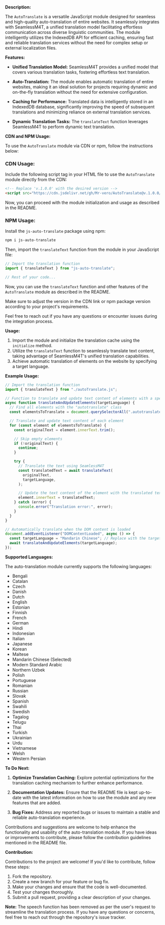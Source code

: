 **Description:**

The `AutoTranslate` is a versatile JavaScript module designed for seamless and high-quality auto-translation of entire websites. It seamlessly integrates with SeamlessM4T, a unified translation model facilitating effortless communication across diverse linguistic communities. The module intelligently utilizes the IndexedDB API for efficient caching, ensuring fast and reliable translation services without the need for complex setup or external localization files.

**Features:**

- **Unified Translation Model:** SeamlessM4T provides a unified model that covers various translation tasks, fostering effortless text translation.

- **Auto-Translation:** The module enables automatic translation of entire websites, making it an ideal solution for projects requiring dynamic and on-the-fly translation without the need for extensive configuration.

- **Caching for Performance:** Translated data is intelligently stored in an IndexedDB database, significantly improving the speed of subsequent translations and minimizing reliance on external translation services.

- **Dynamic Translation Tasks:** The `translateText` function leverages SeamlessM4T to perform dynamic text translation.

**CDN and NPM Usage:**

To use the `AutoTranslate` module via CDN or npm, follow the instructions below:

### CDN Usage:

Include the following script tag in your HTML file to use the `AutoTranslate` module directly from the CDN:

```html
<!-- Replace 'v.1.0.0' with the desired version -->
<script src="https://cdn.jsdelivr.net/gh/Mr-vero/AutoTranslate@v.1.0.0/dist/autoTranslate.js"></script>
```

Now, you can proceed with the module initialization and usage as described in the README.

### NPM Usage:

Install the `js-auto-translate` package using npm:

```bash
npm i js-auto-translate
```

Then, import the `translateText` function from the module in your JavaScript file:

```javascript
// Import the translation function
import { translateText } from "js-auto-translate";

// Rest of your code...
```

Now, you can use the `translateText` function and other features of the `AutoTranslate` module as described in the README.

Make sure to adjust the version in the CDN link or npm package version according to your project's requirements.

Feel free to reach out if you have any questions or encounter issues during the integration process.

**Usage:**

1. Import the module and initialize the translation cache using the `initialize` method.
2. Utilize the `translateText` function to seamlessly translate text content, taking advantage of SeamlessM4T's unified translation capabilities.
3. Achieve automatic translation of elements on the website by specifying a target language.

**Example Usage:**

```javascript
// Import the translation function
import { translateText } from "./autoTranslate.js";

// Function to translate and update text content of elements with a specific class
async function translateAndUpdateElements(targetLanguage) {
  // Find all elements with the "autotranslate" class
  const elementsToTranslate = document.querySelectorAll(".autotranslate");

  // Translate and update text content of each element
  for (const element of elementsToTranslate) {
    const originalText = element.innerText.trim();

    // Skip empty elements
    if (!originalText) {
      continue;
    }

    try {
      // Translate the text using SeamlessM4T
      const translatedText = await translateText(
        originalText,
        targetLanguage,
      );

      // Update the text content of the element with the translated text
      element.innerText = translatedText;
    } catch (error) {
      console.error("Translation error:", error);
    }
  }
}

// Automatically translate when the DOM content is loaded
document.addEventListener("DOMContentLoaded", async () => {
  const targetLanguage = "Mandarin Chinese"; // Replace with the target language code
  await translateAndUpdateElements(targetLanguage);
});
```

**Supported Languages:**

The auto-translation module currently supports the following languages:

- Bengali
- Catalan
- Czech
- Danish
- Dutch
- English
- Estonian
- Finnish
- French
- German
- Hindi
- Indonesian
- Italian
- Japanese
- Korean
- Maltese
- Mandarin Chinese (Selected)
- Modern Standard Arabic
- Northern Uzbek
- Polish
- Portuguese
- Romanian
- Russian
- Slovak
- Spanish
- Swahili
- Swedish
- Tagalog
- Telugu
- Thai
- Turkish
- Ukrainian
- Urdu
- Vietnamese
- Welsh
- Western Persian

**To Do Next:**

1. **Optimize Translation Caching:** Explore potential optimizations for the translation caching mechanism to further enhance performance.

2. **Documentation Updates:** Ensure that the README file is kept up-to-date with the latest information on how to use the module and any new features that are added.

3. **Bug Fixes:** Address any reported bugs or issues to maintain a stable and reliable auto-translation experience.

Contributions and suggestions are welcome to help enhance the functionality and usability of the auto-translation module. If you have ideas or improvements to contribute, please follow the contribution guidelines mentioned in the README file.

**Contribution:**

Contributions to the project are welcome! If you'd like to contribute, follow these steps:

1. Fork the repository.
2. Create a new branch for your feature or bug fix.
3. Make your changes and ensure that the code is well-documented.
4. Test your changes thoroughly.
5. Submit a pull request, providing a clear description of your changes.

**Note:** The speech function has been removed as per the user's request to streamline the translation process. If you have any questions or concerns, feel free to reach out through the repository's issue tracker.
